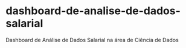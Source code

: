 # dashboard-de-analise-de-dados-salarial
Dashboard de Análise de Dados Salarial na área de Ciência de Dados
